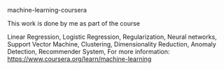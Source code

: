 machine-learning-coursera

This work is done by me as part of the course


Linear Regression,
Logistic Regression,
Regularization,
Neural networks,
Support Vector Machine,
Clustering,
Dimensionality Reduction,
Anomaly Detection,
Recommender System,
For more information: https://www.coursera.org/learn/machine-learning
